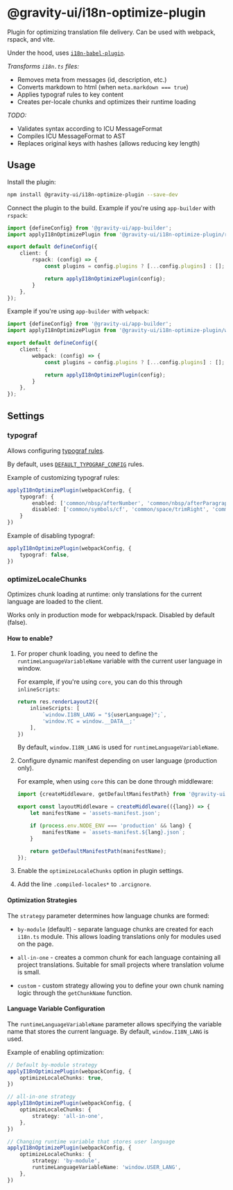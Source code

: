 # @gravity-ui/i18n-optimize-plugin


Plugin for optimizing translation file delivery. Can be used with webpack, rspack, and vite.

Under the hood, uses [`i18n-babel-plugin`](../i18n-babel-plugin/README.md).

*Transforms `i18n.ts` files:*

- Removes meta from messages (id, description, etc.)
- Converts markdown to html (when `meta.markdown === true`)
- Applies typograf rules to key content
- Creates per-locale chunks and optimizes their runtime loading

*TODO:*

- Validates syntax according to ICU MessageFormat
- Compiles ICU MessageFormat to AST
- Replaces original keys with hashes (allows reducing key length)

## Usage

Install the plugin:

```bash
npm install @gravity-ui/i18n-optimize-plugin --save-dev
```

Connect the plugin to the build. Example if you're using `app-builder` with `rspack`:

```ts
import {defineConfig} from '@gravity-ui/app-builder';
import applyI18nOptimizePlugin from '@gravity-ui/i18n-optimize-plugin/rspack';

export default defineConfig({
    client: {
        rspack: (config) => {
            const plugins = config.plugins ? [...config.plugins] : [];

            return applyI18nOptimizePlugin(config);
        }
    },
});
```

Example if you're using `app-builder` with `webpack`:

```ts
import {defineConfig} from '@gravity-ui/app-builder';
import applyI18nOptimizePlugin from '@gravity-ui/i18n-optimize-plugin/webpack';

export default defineConfig({
    client: {
        webpack: (config) => {
            const plugins = config.plugins ? [...config.plugins] : [];

            return applyI18nOptimizePlugin(config);
        }
    },
});
```

## Settings

### typograf

Allows configuring [typograf rules](https://github.com/typograf/typograf/blob/dev/docs/RULES.ru.md).

By default, uses [`DEFAULT_TYPOGRAF_CONFIG`](./src/typograf.ts) rules.

Example of customizing typograf rules:

```ts
applyI18nOptimizePlugin(webpackConfig, {
    typograf: {
        enabled: ['common/nbsp/afterNumber', 'common/nbsp/afterParagraphMark'],
        disabled: ['common/symbols/cf', 'common/space/trimRight', 'common/space/trimLeft'],
    }
})
```

Example of disabling typograf:

```ts
applyI18nOptimizePlugin(webpackConfig, {
    typograf: false,
})
```

### optimizeLocaleChunks

Optimizes chunk loading at runtime: only translations for the current language are loaded to the client.

Works only in production mode for webpack/rspack. Disabled by default (false).

#### How to enable?

1. For proper chunk loading, you need to define the `runtimeLanguageVariableName` variable with the current user language in window.

    For example, if you're using `core`, you can do this through `inlineScripts`:

    ```ts
    return res.renderLayout2({
        inlineScripts: [
            `window.I18N_LANG = "${userLanguage}";`,
            'window.YC = window.__DATA__;'
        ],
    })
    ```

    By default, `window.I18N_LANG` is used for `runtimeLanguageVariableName`.

1. Configure dynamic manifest depending on user language (production only).

    For example, when using `core` this can be done through middleware:

    ```ts
    import {createMiddleware, getDefaultManifestPath} from '@gravity-ui/ui-core-layout';

    export const layoutMiddleware = createMiddleware(({lang}) => {
        let manifestName = 'assets-manifest.json';

        if (process.env.NODE_ENV === 'production' && lang) {
            manifestName = `assets-manifest.${lang}.json`;
        }

        return getDefaultManifestPath(manifestName);
    });
    ```

1. Enable the `optimizeLocaleChunks` option in plugin settings.

1. Add the line `.compiled-locales*` to `.arcignore`.

#### Optimization Strategies

The `strategy` parameter determines how language chunks are formed:

- `by-module` (default) - separate language chunks are created for each `i18n.ts` module. This allows loading translations only for modules used on the page.

- `all-in-one` - creates a common chunk for each language containing all project translations. Suitable for small projects where translation volume is small.

- `custom` - custom strategy allowing you to define your own chunk naming logic through the `getChunkName` function.

#### Language Variable Configuration

The `runtimeLanguageVariableName` parameter allows specifying the variable name that stores the current language. By default, `window.I18N_LANG` is used.

Example of enabling optimization:

```ts
// Default by-module strategy
applyI18nOptimizePlugin(webpackConfig, {
    optimizeLocaleChunks: true,
})

// all-in-one strategy
applyI18nOptimizePlugin(webpackConfig, {
    optimizeLocaleChunks: {
        strategy: 'all-in-one',
    },
})

// Changing runtime variable that stores user language
applyI18nOptimizePlugin(webpackConfig, {
    optimizeLocaleChunks: {
        strategy: 'by-module',
        runtimeLanguageVariableName: 'window.USER_LANG',
    },
})
```
